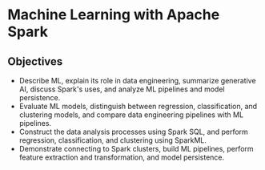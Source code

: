 # Machine Learning with Apache Spark <br/>

## Objectives <br/>
* Describe ML, explain its role in data engineering, summarize generative AI, discuss Spark's uses, and analyze ML pipelines and model persistence.
* Evaluate ML models, distinguish between regression, classification, and clustering models, and compare data engineering pipelines with ML pipelines.
* Construct the data analysis processes using Spark SQL, and perform regression, classification, and clustering using SparkML.
* Demonstrate connecting to Spark clusters, build ML pipelines, perform feature extraction and transformation, and model persistence.